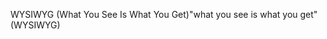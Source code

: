<span data-ttu-id="14c45-101">WYSIWYG (What You See Is What You Get)</span><span class="sxs-lookup"><span data-stu-id="14c45-101">"what you see is what you get" (WYSIWYG)</span></span>